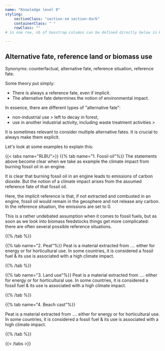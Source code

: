 ```yaml
---
name: "Knowledge level 0"
styling:
    sectionClass: "section-sm section-dark"
    containerClass: " "
    rowClass: ""
# in one row, nb of boostrap columns can be defined directly below in HTML

---
```

<div class="col-md-4">

## Alternative fate, reference land or biomass use

Synonyms: counterfactual, alternative fate, reference situation, reference fate.

Some theory put simply:
- There is always a reference fate, even if implicit.
- The alternative fate determines the notion of environmental impact.

In essence, there are different types of "alternative fate":
- non-industrial use > left to decay in forest, 
- use in another industrial activity, including waste treatment activities > 

It is sometimes relevant to consider multiple alternative fates. It is crucial to always make them explicit.


Let's look at some examples to explain this:

{{< tabs name="RLBU">}}
  {{% tab name="1. Fossil oil"%}}
  The statements above become clear when we take as example the climate impact from burning fossil oil in an engine.
  
  It is clear that burning fossil oil in an engine leads to emissions of carbon dioxide. But the notion of a climate impact arises from the assumed reference fate of that fossil oil.

  Here, the implicit reference is that, if not extracted and combusted in an engine, fossil oil would remain in the geosphere and not release any carbon. In the reference situation, the emissions are set to 0.

  This is a rather undebated assumption when it comes to fossil fuels, but as soon as we look into biomass feedstocks things get more complicated: there are often several possible reference situations. 

  {{% /tab %}}

  {{% tab name="2. Peat"%}}
  Peat is a material extracted from .... either for energy or for horticultural use. In some countries, it is considered a fossil fuel & its use is associated with a high climate impact.
  
  {{% /tab %}}

  {{% tab name="3. Land use"%}}
  Peat is a material extracted from .... either for energy or for horticultural use. In some countries, it is considered a fossil fuel & its use is associated with a high climate impact.
  
  {{% /tab %}}

  {{% tab name="4. Beach cast"%}}
  
  Peat is a material extracted from .... either for energy or for horticultural use. In some countries, it is considered a fossil fuel & its use is associated with a high climate impact.
  
  {{% /tab %}}

{{< /tabs >}}

</div>

